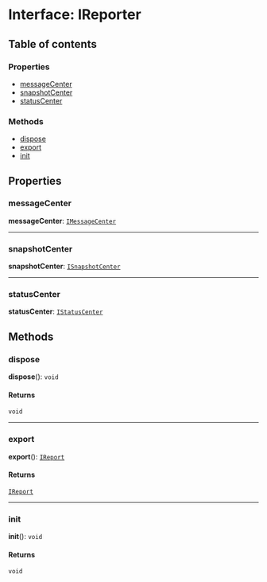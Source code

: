 # Interface: IReporter

## Table of contents

### Properties

* [messageCenter](/en/auto-docs/interface/interfaces/IReporter.md#messagecenter)
* [snapshotCenter](/en/auto-docs/interface/interfaces/IReporter.md#snapshotcenter)
* [statusCenter](/en/auto-docs/interface/interfaces/IReporter.md#statuscenter)

### Methods

* [dispose](/en/auto-docs/interface/interfaces/IReporter.md#dispose)
* [export](/en/auto-docs/interface/interfaces/IReporter.md#export)
* [init](/en/auto-docs/interface/interfaces/IReporter.md#init)

## Properties

### messageCenter

**messageCenter**: [`IMessageCenter`](/en/auto-docs/interface/interfaces/IMessageCenter.md)

***

### snapshotCenter

**snapshotCenter**: [`ISnapshotCenter`](/en/auto-docs/interface/interfaces/ISnapshotCenter.md)

***

### statusCenter

**statusCenter**: [`IStatusCenter`](/en/auto-docs/interface/interfaces/IStatusCenter.md)

## Methods

### dispose

**dispose**(): `void`

#### Returns

`void`

***

### export

**export**(): [`IReport`](/en/auto-docs/interface/interfaces/IReport.md)

#### Returns

[`IReport`](/en/auto-docs/interface/interfaces/IReport.md)

***

### init

**init**(): `void`

#### Returns

`void`
